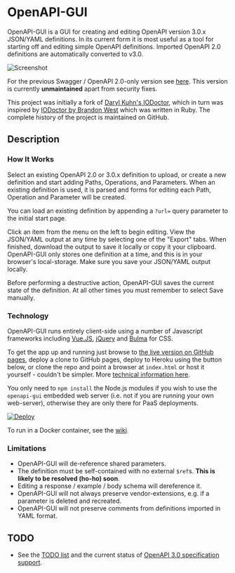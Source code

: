 OpenAPI-GUI
===========

OpenAPI-GUI is a GUI for creating and editing OpenAPI version 3.0.x JSON/YAML definitions. In its current form it is most useful as a tool for starting off and editing simple OpenAPI definitions. Imported OpenAPI 2.0 definitions are automatically converted to v3.0.

![Screenshot](https://github.com/Mermade/openapi-gui/blob/master/img/screenshot.png?raw=true)

For the previous Swagger / OpenAPI 2.0-only version see [here](https://mikeralphson.github.io/openapi-gui). This version is currently **unmaintained** apart from security fixes.

This project was initially a fork of [Daryl Kuhn's IODoctor](https://github.com/darrylkuhn/iodoctor/tree/angular-port), which in turn was inspired by [IODoctor by Brandon West](https://github.com/brandonmwest/iodoctor) which was written in Ruby. The complete history of the project is maintained on GitHub.

Description
-----------
### How It Works

Select an existing OpenAPI 2.0 or 3.0.x definition to upload, or create a new definition and start adding Paths, Operations, and Parameters. When an existing definition is used, it is parsed and forms for editing each Path, Operation and Parameter will be created.

You can load an existing definition by appending a `?url=` query parameter to the initial start page.

Click an item from the menu on the left to begin editing. View the JSON/YAML output at any time by selecting one of the "Export" tabs. When finished, download the output to save it locally or copy it your clipboard. OpenAPI-GUI only stores one definition at a time, and this is in your browser's local-storage. Make sure you save your JSON/YAML output locally.

Before performing a destructive action, OpenAPI-GUI saves the current state of the definition. At all other times you must remember to select Save manually.

### Technology

OpenAPI-GUI runs entirely client-side using a number of Javascript frameworks including [Vue.JS](https://vuejs.org/), [jQuery](https://jquery.com/) and [Bulma](http://bulma.io/) for CSS.

To get the app up and running just browse to [the live version on GitHub pages](https://mermade.github.io/openapi-gui), deploy a clone to GitHub pages, deploy to Heroku using the button below, or clone the repo and point a browser at `index.html` or host it yourself - couldn't be simpler. More [technical information here](docs/technical.md).

You only need to `npm install` the Node.js modules if you wish to use the `openapi-gui` embedded web server (i.e. not if you are running your own web-server), otherwise they are only there for PaaS deployments.

[![Deploy](https://www.herokucdn.com/deploy/button.svg)](https://heroku.com/deploy)

To run in a Docker container, see the [wiki](https://github.com/Mermade/openapi-gui/wiki/Docker).

### Limitations

* OpenAPI-GUI will de-reference shared parameters.
* The definition must be self-contained with no external `$ref`s. **This is likely to be resolved (ho-ho) soon**.
* Editing a response / example / body schema will dereference it.
* OpenAPI-GUI will not always preserve vendor-extensions, e.g. if a parameter is deleted and recreated.
* OpenAPI-GUI will not preserve comments from definitions imported in YAML format.

TODO
----

* See the [TODO list](/docs/TODO.md) and the current status of [OpenAPI 3.0 specification support](docs/openapi3-support.md).

